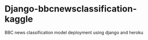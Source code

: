 # Django-bbcnewsclassification-kaggle
BBC news classification model deployment using django and heroku
